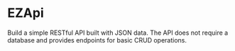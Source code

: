 # EZApi

Build a simple RESTful API built with JSON data. The API does not require a database and provides endpoints for basic CRUD operations.
